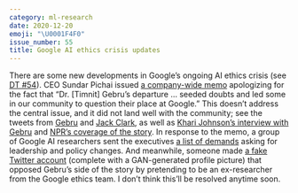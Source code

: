 ```yaml
---
category: ml-research
date: 2020-12-20
emoji: "\U0001F4F0"
issue_number: 55
title: Google AI ethics crisis updates
---
```


There are some new developments in Google’s ongoing AI ethics crisis (see [DT #54](https://dynamicallytyped.com/issues/54-google-ai-s-ethics-crisis-an-adversarial-attack-on-deepfake-detectors-and-stanford-s-ognet-climate-project-295371?utm_campaign=Dynamically%20Typed&utm_medium=email&utm_source=Revue%20newsletter)).
CEO Sundar Pichai issued [a company-wide memo](https://www.axios.com/sundar-pichai-memo-timnit-gebru-exit-18b0efb0-5bc3-41e6-ac28-2956732ed78b.html?utm_campaign=Dynamically%20Typed&utm_medium=email&utm_source=Revue%20newsletter) apologizing for the fact that “Dr.
[Timnit] Gebru’s departure … seeded doubts and led some in our community to question their place at Google.” This doesn’t address the central issue, and it did not land well with the community; see the tweets from [Gebru](https://twitter.com/timnitGebru/status/1336777379730116615?utm_campaign=Dynamically%20Typed&utm_medium=email&utm_source=Revue%20newsletter) and [Jack Clark](https://twitter.com/jackclarkSF/status/1336776902099390464?utm_campaign=Dynamically%20Typed&utm_medium=email&utm_source=Revue%20newsletter), as well as [Khari Johnson’s interview with Gebru](https://venturebeat.com/2020/12/10/timnit-gebru-googles-dehumanizing-memo-paints-me-as-an-angry-black-woman/?utm_campaign=Dynamically%20Typed&utm_medium=email&utm_source=Revue%20newsletter) and [NPR’s coverage of the story](https://www.npr.org/2020/12/17/947719354/ousted-black-google-researcher-they-wanted-to-have-my-presence-but-not-me-exactl?t=1608388688095&utm_campaign=Dynamically%20Typed&utm_medium=email&utm_source=Revue%20newsletter).
In response to the memo, a group of Google AI researchers sent the executives [a list of demands](https://www.bloomberg.com/news/articles/2020-12-16/google-ai-researchers-lay-out-demands-escalating-internal-fight?utm_campaign=Dynamically%20Typed&utm_medium=email&utm_source=Revue%20newsletter) asking for leadership and policy changes.
And meanwhile, someone made [a fake Twitter account](https://twitter.com/mantzarlis/status/1337784486826831876?s=12&utm_campaign=Dynamically%20Typed&utm_medium=email&utm_source=Revue%20newsletter) (complete with a GAN-generated profile picture) that opposed Gebru’s side of the story by pretending to be an ex-researcher from the Google ethics team.
I don’t think this’ll be resolved anytime soon.